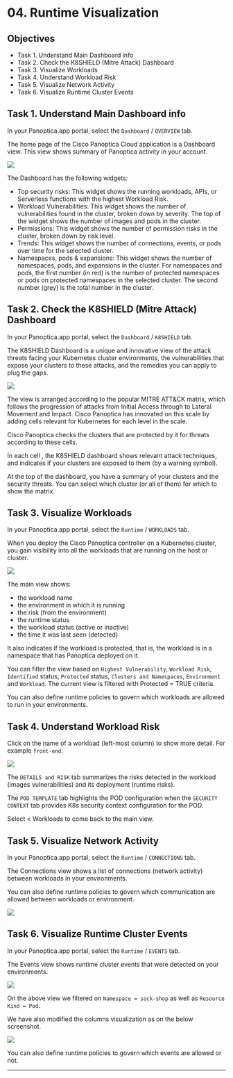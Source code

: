 # 04. Runtime Visualization

## Objectives

- Task 1. Understand Main Dashboard info
- Task 2. Check the K8SHIELD (Mitre Attack) Dashboard
- Task 3. Visualize Workloads
- Task 4. Understand Workload Risk
- Task 5. Visualize Network Activity
- Task 6. Visualize Runtime Cluster Events

## Task 1. Understand Main Dashboard info

In your Panoptica.app portal, select the `Dashboard` / `OVERVIEW` tab.

The home page of the Cisco Panoptica Cloud application is a Dashboard view. This view shows summary of Panoptica activity in your account.

![](./images/2023-02-21-13-39-52.png)

The Dashboard has the following widgets:

- Top security risks: This widget shows the running workloads, APIs, or Serverless functions with the highest Workload Risk.
- Workload Vulnerabilities: This widget shows the number of vulnerabilities found in the cluster, broken down by severity. The top of the widget shows the number of images and pods in the cluster.
- Permissions: This widget shows the number of permission risks in the cluster, broken down by risk level.
- Trends: This widget shows the number of connections, events, or pods over time for the selected cluster.
- Namespaces, pods & expansions: This widget shows the number of namespaces, pods, and expansions in the cluster. For namespaces and pods, the first number (in red) is the number of protected namespaces or pods on protected namespaces in the selected cluster. The second number (grey) is the total number in the cluster.

## Task 2. Check the K8SHIELD (Mitre Attack) Dashboard

In your Panoptica.app portal, select the `Dashboard` / `K8SHIELD` tab.

The K8SHIELD Dashboard is a unique and innovative view of the attack threats facing your Kubernetes cluster environments, the vulnerabilities that expose your clusters to these attacks, and the remedies you can apply to plug the gaps.

![](./images/2023-02-21-13-41-18.png)

The view is arranged according to the popular MITRE ATT&CK matrix, which follows the progression of attacks from Initial Access through to Lateral Movement and Impact. Cisco Panoptica has innovated on this scale by adding cells relevant for Kubernetes for each level in the scale.

Cisco Panoptica checks the clusters that are protected by it for threats according to these cells.

In each cell , the K8SHIELD dashboard shows relevant attack techniques, and indicates if your clusters are exposed to them (by a warning symbol).

At the top of the dashboard, you have a summary of your clusters and the security threats. You can select which cluster (or all of them) for which to show the matrix.

## Task 3. Visualize Workloads

In your Panoptica.app portal, select the `Runtime` / `WORKLOADS` tab.

When you deploy the Cisco Panoptica controller on a Kubernetes cluster, you gain visibility into all the workloads that are running on the host or cluster.

![](./images/2023-02-21-11-09-25.png)

The main view shows:

- the workload name
- the environment in which it is running
- the risk (from the environment)
- the runtime status
- the workload status (active or inactive)
- the time it was last seen (detected)

It also indicates if the workload is protected, that is, the workload is in a namespace that has Panoptica deployed on it.

You can filter the view based on `Highest Vulnerability`, `Workload Risk`, `Identified` status, `Protected` status, `Clusters and Namespaces`, `Environment` and `Workload`. The current view is filtered with Protected = TRUE criteria.

You can also define runtime policies to govern which workloads are allowed to run in your environments.

## Task 4. Understand Workload Risk

Click on the name of a workload (left-most column) to show more detail. For example `front-end`.

![](./images/2023-02-21-13-38-54.png)

The `DETAILS and RISK` tab summarizes the risks detected in the workload (images vulnerabilities) and its deployment (runtime risks).

The `POD TEMPLATE` tab highlights the POD configuration when the `SECURITY CONTEXT` tab provides K8s security context configuration for the POD.

Select < Workloads to come back to the main view.

## Task 5. Visualize Network Activity

In your Panoptica.app portal, select the `Runtime` / `CONNECTIONS` tab.

The Connections view shows a list of connections (network activity) between workloads in your environments.

You can also define runtime policies to govern which communication are allowed between workloads or environment.

![](./images/03_01_41.jpg)

## Task 6. Visualize Runtime Cluster Events

In your Panoptica.app portal, select the `Runtime` / `EVENTS` tab.

The Events view shows runtime cluster events that were detected on your environments.

![](./images/2023-02-21-14-37-12.png)

On the above view we filtered on `Namespace = sock-shop` as well as `Resource Kind = Pod`.

We have also modified the columns visualization as on the below screenshot.

![](./images/2023-02-21-14-40-13.png)

You can also define runtime policies to govern which events are allowed or not.

---
